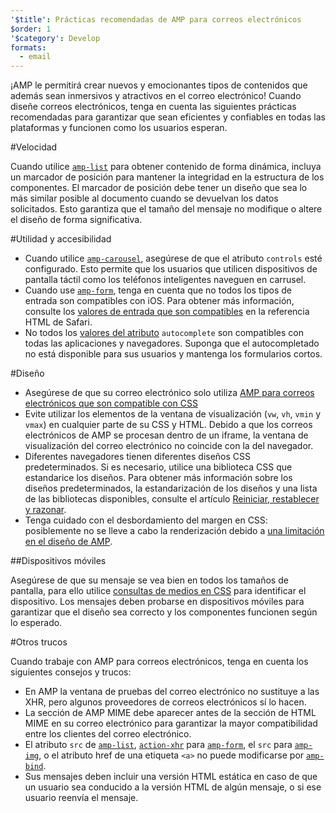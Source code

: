 ```yaml
---
'$title': Prácticas recomendadas de AMP para correos electrónicos
$order: 1
'$category': Develop
formats:
  - email
---
```


¡AMP le permitirá crear nuevos y emocionantes tipos de contenidos que además sean inmersivos y atractivos en el correo electrónico! Cuando diseñe correos electrónicos, tenga en cuenta las siguientes prácticas recomendadas para garantizar que sean eficientes y confiables en todas las plataformas y funcionen como los usuarios esperan.

#Velocidad

Cuando utilice [`amp-list`](../../../documentation/components/reference/amp-list.md?format=email) para obtener contenido de forma dinámica, incluya un marcador de posición para mantener la integridad en la estructura de los componentes. El marcador de posición debe tener un diseño que sea lo más similar posible al documento cuando se devuelvan los datos solicitados. Esto garantiza que el tamaño del mensaje no modifique o altere el diseño de forma significativa.

#Utilidad y accesibilidad

- Cuando utilice [`amp-carousel`](../../components/reference/amp-carousel-v0.1.md?format=email), asegúrese de que el atributo `controls` esté configurado. Esto permite que los usuarios que utilicen dispositivos de pantalla táctil como los teléfonos inteligentes naveguen en carrusel.
- Cuando use [`amp-form`](../../../documentation/components/reference/amp-form.md?format=email), tenga en cuenta que no todos los tipos de entrada son compatibles con iOS. Para obtener más información, consulte los [valores de entrada que son compatibles](https://developer.apple.com/library/archive/documentation/AppleApplications/Reference/SafariHTMLRef/Articles/InputTypes.html) en la referencia HTML de Safari.
- No todos los [valores del atributo](https://developer.mozilla.org/en-US/docs/Web/HTML/Attributes/autocomplete) `autocomplete` son compatibles con todas las aplicaciones y navegadores. Suponga que el autocompletado no está disponible para sus usuarios y mantenga los formularios cortos.

#Diseño

- Asegúrese de que su correo electrónico solo utiliza [AMP para correos electrónicos que son compatible con CSS](../learn/email-spec/amp-email-css.md?format=email)
- Evite utilizar los elementos de la ventana de visualización (`vw`, `vh`, `vmin` y `vmax`) en cualquier parte de su CSS y HTML. Debido a que los correos electrónicos de AMP se procesan dentro de un iframe, la ventana de visualización del correo electrónico no coincide con la del navegador.
- Diferentes navegadores tienen diferentes diseños CSS predeterminados. Si es necesario, utilice una biblioteca CSS que estandarice los diseños. Para obtener más información sobre los diseños predeterminados, la estandarización de los diseños y una lista de las bibliotecas disponibles, consulte el artículo [Reiniciar, restablecer y razonar](https://css-tricks.com/reboot-resets-reasoning/).
- Tenga cuidado con el desbordamiento del margen en CSS: posiblemente no se lleve a cabo la renderización debido a [una limitación en el diseño de AMP](https://github.com/ampproject/amphtml/issues/13343#issuecomment-447380241).

##Dispositivos móviles

Asegúrese de que su mensaje se vea bien en todos los tamaños de pantalla, para ello utilice [consultas de medios en CSS](style_and_layout/control_layout.md?format=email) para identificar el dispositivo. Los mensajes deben probarse en dispositivos móviles para garantizar que el diseño sea correcto y los componentes funcionen según lo esperado.

#Otros trucos

Cuando trabaje con AMP para correos electrónicos, tenga en cuenta los siguientes consejos y trucos:

- En AMP la ventana de pruebas del correo electrónico no sustituye a las XHR, pero algunos proveedores de correos electrónicos sí lo hacen.
- La sección de AMP MIME debe aparecer antes de la sección de HTML MIME en su correo electrónico para garantizar la mayor compatibilidad entre los clientes del correo electrónico.
- El atributo `src` de [`amp-list`](../../../documentation/components/reference/amp-list.md?format=email), [`action-xhr`](../../../documentation/components/reference/amp-form.md?format=email#action-xhr) para [`amp-form`](../../../documentation/components/reference/amp-form.md?format=email), el `src` para [`amp-img`](../../../documentation/examples/documentation/amp-img.html?format=email), o el atributo href de una etiqueta `<a>` no puede modificarse por [`amp-bind`](../../../documentation/examples/documentation/amp-bind.html?format=email).
- Sus mensajes deben incluir una versión HTML estática en caso de que un usuario sea conducido a la versión HTML de algún mensaje, o si ese usuario reenvía el mensaje.
